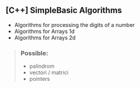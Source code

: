 ## [C++] SimpleBasic Algorithms

* Algorithms for processing the digits of a number
* Algorithms for Arrays 1d
* Algorithms for Arrays 2d

>### Possible:   
>* palindrom 
>* vectori / matrici
>* pointers
